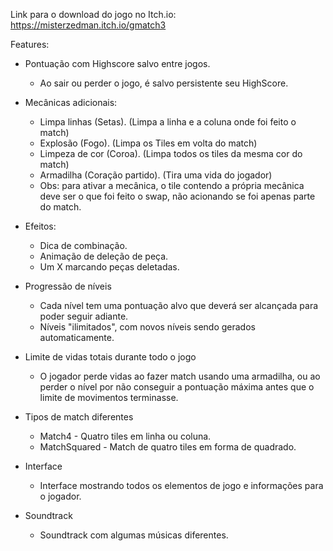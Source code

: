 Link para o download do jogo no Itch.io: https://misterzedman.itch.io/gmatch3

Features:
- Pontuação com Highscore salvo entre jogos.
    - Ao sair ou perder o jogo, é salvo persistente seu HighScore.

- Mecânicas adicionais:
     - Limpa linhas (Setas). (Limpa a linha e a coluna onde foi feito o match)
     - Explosão (Fogo). (Limpa os Tiles em volta do match)
     - Limpeza de cor (Coroa). (Limpa todos os tiles da mesma cor do match)
     - Armadilha (Coração partido). (Tira uma vida do jogador)
     - Obs: para ativar a mecânica, o tile contendo a própria mecânica deve ser o que foi feito o swap, não acionando se foi apenas parte do match.

- Efeitos:
     - Dica de combinação.
     - Animação de deleção de peça.
     - Um X marcando peças deletadas.

- Progressão de níveis
     - Cada nível tem uma pontuação alvo que deverá ser alcançada para poder seguir adiante.
     - Níveis "ilimitados", com novos níveis sendo gerados automaticamente.

- Limite de vidas totais durante todo o jogo
     - O jogador perde vidas ao fazer match usando uma armadilha, ou ao perder o nível por não conseguir a pontuação máxima antes que o limite de movimentos terminasse.

- Tipos de match diferentes
     - Match4 - Quatro tiles em linha ou coluna.
     - MatchSquared - Match de quatro tiles em forma de quadrado.

- Interface
     - Interface mostrando todos os elementos de jogo e informações para o jogador.

- Soundtrack
     - Soundtrack com algumas músicas diferentes.
